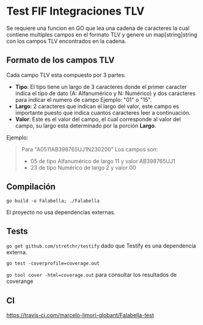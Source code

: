 # Test FIF Integraciones TLV
Se requiere una funcion en GO que lea una cadena de caracteres la cual contiene multiples campos en el formato TLV y genere un map[string]string con los campos TLV encontrados en la cadena.

## Formato de los campos TLV
Cada campo TLV esta compuesto por 3 partes:

 - **Tipo**: El tipo tiene un largo de 3 caracteres donde el primer caracter indica el tipo de dato  (A: Alfanumérico y N: Numérico) y dos caracteres para indicar el numero de campo Ejemplo: "01" o "15".
 - **Largo**: 2 caracteres que indican el largo del valor, este campo es importante puesto que indica cuantos caracteres leer a continuación.
 - **Valor**: Este es el valor del campo, el cual corresponde al valor del campo, su largo esta determinado por la porción **Largo**.

Ejemplo:

> Para "A0511AB398765UJ1N230200" Los campos son:
> - 05 de tipo Alfanumérico de largo 11 y valor AB398765UJ1
> - 23 de tipo Numérico de largo 2 y valor 00

## Compilación

`go build -o Falabella; ./Falabella`

El proyecto no usa dependencias externas.

## Tests

`go get github.com/stretchr/testify` dado que Testify es una dependencia externa.

`go test -coverprofile=coverage.out`

`go tool cover -html=coverage.out` para consultar los resultados de coverange

## CI

https://travis-ci.com/marcelo-limori-globant/Falabella-test